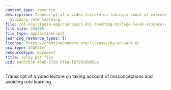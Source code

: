 ```yaml
---
content_type: resource
description: Transcript of a video lecture on taking account of misconceptions and
  avoiding rote learning.
file: /ol-ocw-studio-app/courses/5-95j-teaching-college-level-science-and-engineering-spring-2009/b463cb5645ab572d9f8af8f28c9b05ca_etbY4_d3peg.pdf
file_size: 104485
file_type: application/pdf
learning_resource_types: []
license: https://creativecommons.org/licenses/by-nc-sa/4.0/
ocw_type: OCWFile
resourcetype: Document
title: 3play pdf file
uid: b463cb56-45ab-572d-9f8a-f8f28c9b05ca
---
```

Transcript of a video lecture on taking account of misconceptions and avoiding rote learning.
